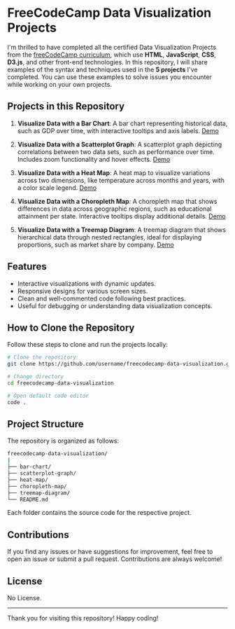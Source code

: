 # FreeCodeCamp Data Visualization Projects

I'm thrilled to have completed all the certified Data Visualization Projects from the [freeCodeCamp curriculum](https://www.freecodecamp.org/learn/data-visualization), which use **HTML**, **JavaScript**, **CSS**, **D3.js**, and other front-end technologies. In this repository, I will share examples of the syntax and techniques used in the **5 projects** I've completed. You can use these examples to solve issues you encounter while working on your own projects.

## Projects in this Repository

1. **Visualize Data with a Bar Chart**: A bar chart representing historical data, such as GDP over time, with interactive tooltips and axis labels. [Demo](https://codepen.io/ryzmdn/pen/emOGKam)

2. **Visualize Data with a Scatterplot Graph**: A scatterplot graph depicting correlations between two data sets, such as performance over time. Includes zoom functionality and hover effects. [Demo](https://codepen.io/ryzmdn/pen/GgKMLoV)

3. **Visualize Data with a Heat Map**: A heat map to visualize variations across two dimensions, like temperature across months and years, with a color scale legend. [Demo](https://codepen.io/ryzmdn/pen/KwPyWdM)

4. **Visualize Data with a Choropleth Map**: A choropleth map that shows differences in data across geographic regions, such as educational attainment per state. Interactive tooltips display additional details. [Demo](https://codepen.io/ryzmdn/pen/EaYboxw)

5. **Visualize Data with a Treemap Diagram**: A treemap diagram that shows hierarchical data through nested rectangles, ideal for displaying proportions, such as market share by company. [Demo](https://codepen.io/ryzmdn/pen/EaYbpwg)

## Features

- Interactive visualizations with dynamic updates.
- Responsive designs for various screen sizes.
- Clean and well-commented code following best practices.
- Useful for debugging or understanding data visualization concepts.

## How to Clone the Repository

Follow these steps to clone and run the projects locally:

```bash
# Clone the repository
git clone https://github.com/username/freecodecamp-data-visualization.git

# Change directory
cd freecodecamp-data-visualization

# Open default code editor
code .
```

## Project Structure

The repository is organized as follows:

```bash
freecodecamp-data-visualization/
|
├── bar-chart/
├── scatterplot-graph/
├── heat-map/
├── choropleth-map/
├── treemap-diagram/
└── README.md
```

Each folder contains the source code for the respective project.

## Contributions

If you find any issues or have suggestions for improvement, feel free to open an issue or submit a pull request. Contributions are always welcome!

## License

No License.

---

Thank you for visiting this repository! Happy coding!
